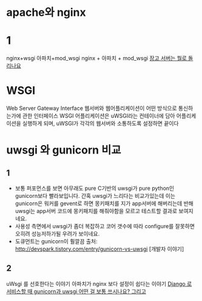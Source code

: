 # apache와 nginx
# 1
nginx+wsgi
아파치+mod_wsgi
nginx + 아파치 + mod_wsgi
[장고 서버는 뭘로 돌리나요](https://fbdjango.wordpress.com/2011/08/10/183432721693235_233193713383802/)

# WSGI
Web Server Gateway Interface
웹서버와 웹어플리케이션이 어떤 방식으로 통신하는가에 관한 인터페이스
WSGI 어플리케이션은 uWSGI라는 컨테이너에 담아 어플리케이션을 실행하게 되며, uWSGI가 각각의 웹서버와 소통하도록 설정하면 끝이다

# uwsgi 와 gunicorn 비교
## 1
- 보통 퍼포먼스를 보면 아무래도 pure C기반의 uwsgi가 pure python인 gunicorn보다 빨라보입니다. 간혹 uwsgi가 느리다는 비교가있는데 이는 gunicorn은 워커를 gevent로 하면 몽키패치를 지가 app서버에 해버리는데 반해 uwsgi는 app서버 코드에 몽키패치를 해줘야함을 모르고 테스트할 결과로 보여지네요.
- 사용성 측면에서 uwsgi가 좀더 복잡하고 코어 갯수에 따라 configure를 잘못하면 오히려 성능저하가될 우려가 보이네요.
- 도큐먼트는 gunicorn이 훨깔끔
출처: http://devspark.tistory.com/entry/gunicorn-vs-uwsgi [개발자 이야기]


## 2
uWsgi 를 선호한다는 이야기
아파치가 nginx 보다 설정이 쉽다는 이야기
[Django 로 서비스할 때 gunicorn과 uwsgi 어떤 걸 보통 쓰시나요? 그리고](https://fbdjango.wordpress.com/2014/12/24/183432721693235_783189061717595/)
